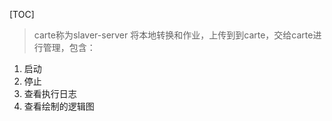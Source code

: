 [TOC]

> carte称为slaver-server
> 将本地转换和作业，上传到到carte，交给carte进行管理，包含：
1. 启动
2. 停止
3. 查看执行日志
4. 查看绘制的逻辑图
